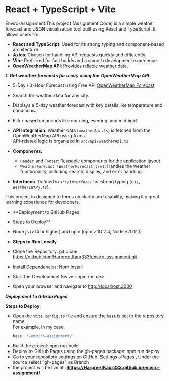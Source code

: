# React + TypeScript + Vite

Enviro-Assignment:This project (Assignment Code) is a simple weather forecast and JSON visualization tool built using React and TypeScript. It allows users to:

- **React and TypeScript**: Used for its strong typing and component-based architecture.  
- **Axios**: Chosen for handling API requests quickly and efficiently.  
- **Vite**: Preferred for fast builds and a smooth development experience.  
- **OpenWeatherMap API**: Provides reliable weather data.  


_**1. Get weather forecasts for a city using the OpenWeatherMap API.**_  
- 5-Day / 3-Hour Forecast using Free API [OpenWeatherMap Forecast](https://openweathermap.org/forecast5)  
- Search for weather data for any city.  
- Displays a 5-day weather forecast with key details like temperature and conditions.  
- Filter based on periods like morning, evening, and midnight.  


- **API Integration**: Weather data (`weatherApi.ts`) is fetched from the OpenWeatherMap API using Axios.  
  API-related logic is organized in `src/api/weatherApi.ts`.  

- **Components**:  
  - `Header` and `Footer`: Reusable components for the application layout.  
  - `WeatherForecast (WeatherForecast.tsx)`: Handles the weather functionality, including search, display, and error handling.  

- **Interfaces**: Defined in `src/interface/` for strong typing (e.g., `WeatherEntry.ts`).  


This project is designed to focus on clarity and usability, making it a great learning experience for developers.

- **Deployment to GitHub Pages
- Steps to Deploy**
 -  Node.js (v14 or higher) and npm (npm v 10.2.4, Node v20.11.1)

- **Steps to Run Locally**
 - Clone the Repository: git clone https://github.com/HarpreetKaur333/enviro-assignment.git
- Install Dependencies: Npm Install
 - Start the Development Server: npm run dev
- Open your browser and navigate to [http://localhost:3000](http://localhost:3000/enviro-assignment/)

**_Deployment to GitHub Pages_**  

**Steps to Deploy**:  
- Open the `vite.config.ts` file and ensure the `base` is set to the repository name.  
  For example, in my case:  
  ```ts
  base: '/enviro-assignment/'

 -  Build the project: npm run build
  -  Deploy to GitHub Pages using the gh-pages package: npm run deploy
  -  Go to your repository settings on GitHub: Settings->Pages , Under the source select "gh-pages" as Branch
  -  the project will be live at : **https://HarpreetKaur333.github.io/enviro-assignment/**



